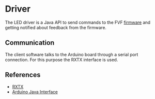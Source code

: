 # Driver

The LED driver is a Java API to send commands to the FVF [firmware](firmware.md) and getting notified about feedback from the firmware.

## Communication

The client software talks to the Arduino board through a serial port connection. For this purpose the RXTX interface is used.

## References

- [RXTX](http://rxtx.qbang.org/)
- [Arduino Java Interface](http://playground.arduino.cc/Interfacing/Java)
